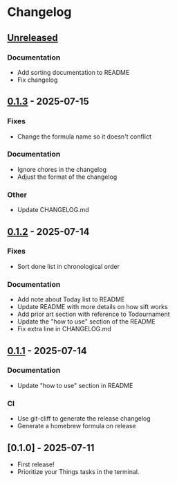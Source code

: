 # Changelog

## [Unreleased]

### Documentation
- Add sorting documentation to README
- Fix changelog

## [0.1.3] - 2025-07-15

### Fixes
- Change the formula name so it doesn't conflict

### Documentation
- Ignore chores in the changelog
- Adjust the format of the changelog

### Other
- Update CHANGELOG.md

## [0.1.2] - 2025-07-14

### Fixes
- Sort done list in chronological order

### Documentation
- Add note about Today list to README
- Update README with more details on how sift works
- Add prior art section with reference to Todournament
- Update the "how to use" section of the README
- Fix extra line in CHANGELOG.md

## [0.1.1] - 2025-07-14

### Documentation
- Update "how to use" section in README

### CI
- Use git-cliff to generate the release changelog
- Generate a homebrew formula on release

## [0.1.0] - 2025-07-11

- First release!
- Prioritize your Things tasks in the terminal.

[unreleased]: https://github.com/mybuddymichael/sift/compare/v0.1.3..HEAD
[0.1.3]: https://github.com/mybuddymichael/sift/compare/v0.1.2..v0.1.3
[0.1.2]: https://github.com/mybuddymichael/sift/compare/v0.1.1..v0.1.2
[0.1.1]: https://github.com/mybuddymichael/sift/compare/v0.1.0..v0.1.1

<!-- generated by git-cliff -->
